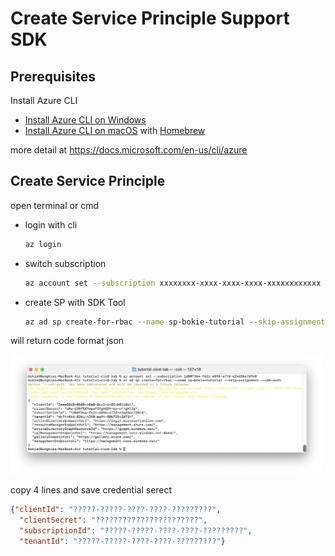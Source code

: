 # Create Service Principle Support SDK


## Prerequisites

Install Azure CLI
- [Install Azure CLI on Windows](https://docs.microsoft.com/en-us/cli/azure/install-azure-cli-windows?tabs=azure-cli)
- [Install Azure CLI on macOS](https://docs.microsoft.com/en-us/cli/azure/install-azure-cli-macos) with [Homebrew](https://brew.sh)

more detail at https://docs.microsoft.com/en-us/cli/azure

## Create Service Principle

open terminal or cmd

- login with cli

  ```bash
  az login
  ```

- switch subscription
  
  ```bash
  az account set --subscription xxxxxxxx-xxxx-xxxx-xxxx-xxxxxxxxxxxx
  ```
  
- create SP with SDK Tool
  
  ```bash
  az ad sp create-for-rbac --name sp-bokie-tutorial --skip-assignment --sdk-auth
  ```

will return code format json

<img src="../images/12.png" alt="drawing" width="500"/>

copy 4 lines and save credential serect

```json
{"clientId": "?????-?????-????-????-?????????",
  "clientSecret": "???????????????????????",
  "subscriptionId": "?????-?????-????-????-?????????",
  "tenantId": "?????-?????-????-????-?????????"}
```